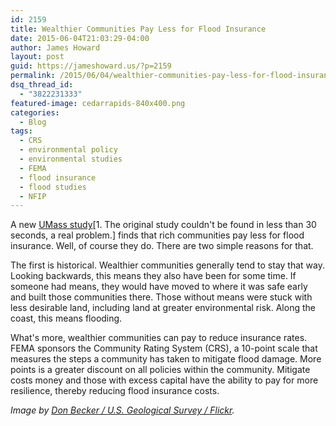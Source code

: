 ```yaml
---
id: 2159
title: Wealthier Communities Pay Less for Flood Insurance
date: 2015-06-04T21:03:29-04:00
author: James Howard
layout: post
guid: https://jameshoward.us/?p=2159
permalink: /2015/06/04/wealthier-communities-pay-less-for-flood-insurance/
dsq_thread_id:
  - "3822231333"
featured-image: cedarrapids-840x400.png
categories:
  - Blog
tags:
  - CRS
  - environmental policy
  - environmental studies
  - FEMA
  - flood insurance
  - flood studies
  - NFIP
---
```

A new <a href="https://www.bostonglobe.com/business/2015/06/02/communities-with-more-expensive-properties-pay-less-flood-insurance-umass-study-finds/6znEG2LC6csiw1OBjjVPpN/story.html">UMass study</a>[1. The original study couldn't be found in less than 30 seconds, a real problem.] finds that rich communities pay less for flood insurance.  Well, of course they do.  There are two simple reasons for that.

The first is historical.  Wealthier communities generally tend to stay that way.  Looking backwards, this means they also have been for some time.  If someone had means, they would have moved to where it was safe early and built those communities there.  Those without means were stuck with less desirable land, including land at greater environmental risk.  Along the coast, this means flooding.

What's more, wealthier communities can pay to reduce insurance rates.  FEMA sponsors the Community Rating System (CRS), a 10-point scale that measures the steps a community has taken to mitigate flood damage.  More points is a greater discount on all policies within the community.  Mitigate costs money and those with excess capital have the ability to pay for more resilience, thereby reducing flood insurance costs.

<em>Image by <a href="https://www.flickr.com/photos/usgeologicalsurvey/2593484853">Don Becker / U.S. Geological Survey / Flickr</a>.</em>

